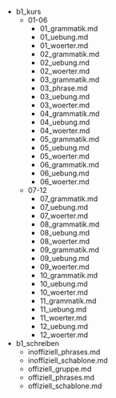 - b1_kurs
    - 01-06
        - 01_grammatik.md
        - 01_uebung.md
        - 01_woerter.md
        - 02_grammatik.md
        - 02_uebung.md
        - 02_woerter.md
        - 03_grammatik.md
        - 03_phrase.md
        - 03_uebung.md
        - 03_woerter.md
        - 04_grammatik.md
        - 04_uebung.md
        - 04_woerter.md
        - 05_grammatik.md
        - 05_uebung.md
        - 05_woerter.md
        - 06_grammatik.md
        - 06_uebung.md
        - 06_woerter.md
    - 07-12
        - 07_grammatik.md
        - 07_uebung.md
        - 07_woerter.md
        - 08_grammatik.md
        - 08_uebung.md
        - 08_woerter.md
        - 09_grammatik.md
        - 09_uebung.md
        - 09_woerter.md
        - 10_grammatik.md
        - 10_uebung.md
        - 10_woerter.md
        - 11_grammatik.md
        - 11_uebung.md
        - 11_woerter.md
        - 12_uebung.md
        - 12_woerter.md
- b1_schreiben
    - inoffiziell_phrases.md
    - inoffiziell_schablone.md
    - offiziell_gruppe.md
    - offiziell_phrases.md
    - offiziell_schablone.md
